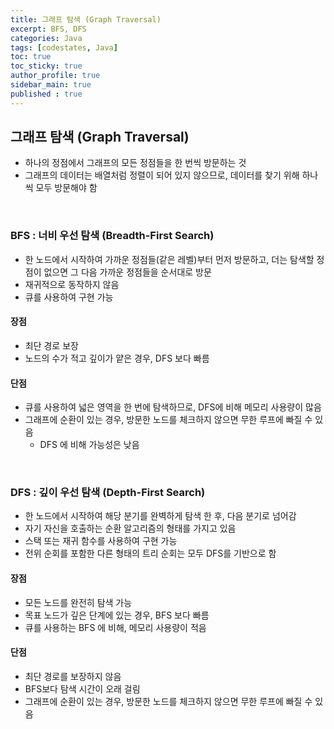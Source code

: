 ```yaml
---
title: 그래프 탐색 (Graph Traversal)
excerpt: BFS, DFS
categories: Java
tags: [codestates, Java]
toc: true
toc_sticky: true
author_profile: true
sidebar_main: true
published : true
---
```


## 그래프 탐색 (Graph Traversal)
- 하나의 정점에서 그래프의 모든 정점들을 한 번씩 방문하는 것 
- 그래프의 데이터는 배열처럼 정렬이 되어 있지 않으므로, 데이터를 찾기 위해 하나씩 모두 방문해야 함

<br>

### BFS : 너비 우선 탐색 (Breadth-First Search)
- 한 노드에서 시작하여 가까운 정점들(같은 레벨)부터 먼저 방문하고, 더는 탐색할 정점이 없으면 그 다음 가까운 정점들을 순서대로 방문
- 재귀적으로 동작하지 않음
- 큐를 사용하여 구현 가능

#### 장점
- 최단 경로 보장
- 노드의 수가 적고 깊이가 얕은 경우, DFS 보다 빠름

#### 단점
- 큐를 사용하여 넓은 영역을 한 번에 탐색하므로, DFS에 비해 메모리 사용량이 많음 
- 그래프에 순환이 있는 경우, 방문한 노드를 체크하지 않으면 무한 루프에 빠질 수 있음
  - DFS 에 비해 가능성은 낮음

<br>

### DFS : 깊이 우선 탐색 (Depth-First Search)
- 한 노드에서 시작하여 해당 분기를 완벽하게 탐색 한 후, 다음 분기로 넘어감
- 자기 자신을 호출하는 순환 알고리즘의 형태를 가지고 있음
- 스택 또는 재귀 함수를 사용하여 구현 가능
- 전위 순회를 포함한 다른 형태의 트리 순회는 모두 DFS를 기반으로 함

#### 장점
- 모든 노드를 완전히 탐색 가능
- 목표 노드가 깊은 단계에 있는 경우, BFS 보다 빠름
- 큐를 사용하는 BFS 에 비해, 메모리 사용량이 적음

#### 단점
- 최단 경로를 보장하지 않음
- BFS보다 탐색 시간이 오래 걸림 
- 그래프에 순환이 있는 경우, 방문한 노드를 체크하지 않으면 무한 루프에 빠질 수 있음


